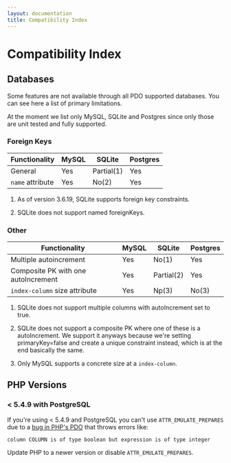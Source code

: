 ```yaml
---
layout: documentation
title: Compatibility Index
---
```


# Compatibility Index

## Databases

Some features are not available through all PDO supported databases. You can see here a list
of primary limitations.

At the moment we list only MySQL, SQLite and Postgres since only those are unit tested and fully supported.


### Foreign Keys

|  Functionality   |  MySQL |   SQLite    | Postgres
|------------------|--------|-------------|---------
| General          |   Yes  |  Partial(1) |    Yes 
| `name` attribute |   Yes  |  No(2)      |    Yes

1) As of version 3.6.19, SQLite supports foreign key constraints.

2) SQLite does not support named foreignKeys.


### Other

|  Functionality                        |  MySQL |    SQLite   | Postgres
|---------------------------------------|--------|-------------|---------
| Multiple autoincrement                |   Yes  |  No(1)      |   Yes
| Composite PK with one autoIncrement   |   Yes  |  Partial(2) |   Yes
| `index-column` size attribute         |   Yes  |  Np(3)      |   No(3)

1) SQLite does not support multiple columns with autoIncrement set to true.

2) SQLite does not support a composite PK where one of these is a autoIncrement. We support it anyways because
we're setting primaryKey=false and create a unique constraint instead, which is at the end basically the same.

3) Only MySQL supports a concrete size at a `index-column`.


## PHP Versions

### < 5.4.9 with PostgreSQL

If you're using < 5.4.9 and PostgreSQL you can't use `ATTR_EMULATE_PREPARES` due to a [bug in PHP's PDO](https://bugs.php.net/bug.php?id=62593) that throws errors like:

```
column COLUMN is of type boolean but expression is of type integer
```

Update PHP to a newer version or disable `ATTR_EMULATE_PREPARES`.